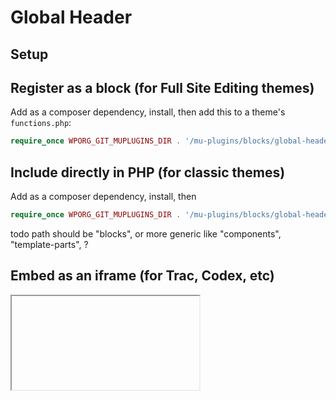 # Global Header

## Setup




## Register as a block (for Full Site Editing themes)

Add as a composer dependency, install, then add this to a theme's `functions.php`:

```php
require_once WPORG_GIT_MUPLUGINS_DIR . '/mu-plugins/blocks/global-header-footer/blocks.php';
```


## Include directly in PHP (for classic themes)

Add as a composer dependency, install, then

```php
require_once WPORG_GIT_MUPLUGINS_DIR . '/mu-plugins/blocks/global-header-footer/universal-header.php';
```

todo path should be "blocks", or more generic like "components", "template-parts", ?


## Embed as an iframe (for Trac, Codex, etc)

<iframe ...>

src=http...?embed_context=codex
